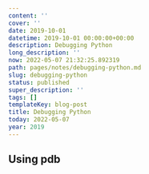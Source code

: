 ```yaml
---
content: ''
cover: ''
date: 2019-10-01
datetime: 2019-10-01 00:00:00+00:00
description: Debugging Python
long_description: ''
now: 2022-05-07 21:32:25.892319
path: pages/notes/debugging-python.md
slug: debugging-python
status: published
super_description: ''
tags: []
templateKey: blog-post
title: Debugging Python
today: 2022-05-07
year: 2019
---
```


## Using pdb